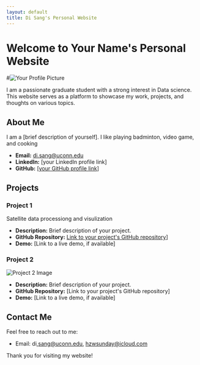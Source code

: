 ```yaml
---
layout: default
title: Di Sang's Personal Website
---
```


# Welcome to Your Name's Personal Website

#![Your Profile Picture](your_profile_picture.jpg) <!-- Replace with a link to your profile picture -->

I am a passionate graduate student with a strong interest in Data science. This website serves as a platform to showcase my work, projects, and thoughts on various topics.

## About Me

I am a [brief description of yourself]. I like playing badminton, video game, and cooking

- **Email:** di.sang@uconn.edu
- **LinkedIn:** [your LinkedIn profile link]
- **GitHub:** [[your GitHub profile link](https://github.com/sunday9877)]

## Projects

### Project 1

Satellite data processiong and visulization
- **Description:** Brief description of your project.
- **GitHub Repository:** [Link to your project's GitHub repository](https://github.com/sunday9877/satellite_data)]
- **Demo:** [Link to a live demo, if available]

### Project 2

![Project 2 Image](project2_image.jpg) <!-- Replace with an image related to your project -->
- **Description:** Brief description of your project.
- **GitHub Repository:** [Link to your project's GitHub repository]
- **Demo:** [Link to a live demo, if available]

## Contact Me

Feel free to reach out to me:

- Email: di,sang@uconn.edu, hzwsunday@icloud.com

Thank you for visiting my website!

<!-- Add any additional sections or content as needed -->
